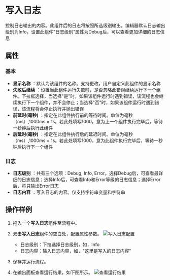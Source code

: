# 写入日志

控制日志输出的内容。此组件后的日志将按照所选级别输出。编辑器默认日志输出级别为Info，设置此组件&quot;日志级别&quot;属性为Debug后，可以查看更加详细的日志信息

## 属性

### 基本
- **显示名称** ：默认为该组件的名称。支持更改，用户自定义此组件的显示名称
- **失败后继续** ：设置当此组件运行失败时，是否忽略此错误继续运行下一个组件。下拉框选择，当选择"是"时，如果该组件运行时遇到错误，该流程也会继续执行下一个组件，并不会停止；当选择"否"时，如果该组件运行时遇到错误，该流程将会停止执行并抛出错误
- **前延时(毫秒)** ：指定在此组件执行前的等待时间。单位为毫秒（ms）,1000ms = 1s。若此处填写1000，意为上一个组件执行完毕后，等待一秒钟后执行此组件
- **后延时(毫秒)** ：指定在此组件执行后的延迟时间。单位为毫秒（ms）,1000ms = 1s。若此处填写1000，意为此组件执行完毕后，等待一秒钟后执行下一个组件


### 日志

- **日志级别** ：共有三个选项：Debug,  Info, Error。选择Debug后，可查看最详细的日志信息；选择Info后，可查看Info和Error等级的日志信息；选择Error后，将只输出Error日志
- **日志内容** ：写入日志的内容。仅支持字符串变量和字符串

## 操作样例

1. 拖入一个**写入日志**组件至流程中。
2. 双击**写入日志**组件的空白处，配置属性参数。
   ![写入日志配置](https://docimages.blob.core.chinacloudapi.cn/images/Activities/writelogsetting20201221.png)  

    - 日志级别：下拉选择日志级别，如，Info
    - 日志内容：输入日志内容，如，"这里是写入的日志内容"
  
3. 保存并运行流程。
4. 在输出面板查看运行结果，如下图所示。
   ![查看运行结果](https://docimages.blob.core.chinacloudapi.cn/images/Activities/writelogoutput20201221.png)